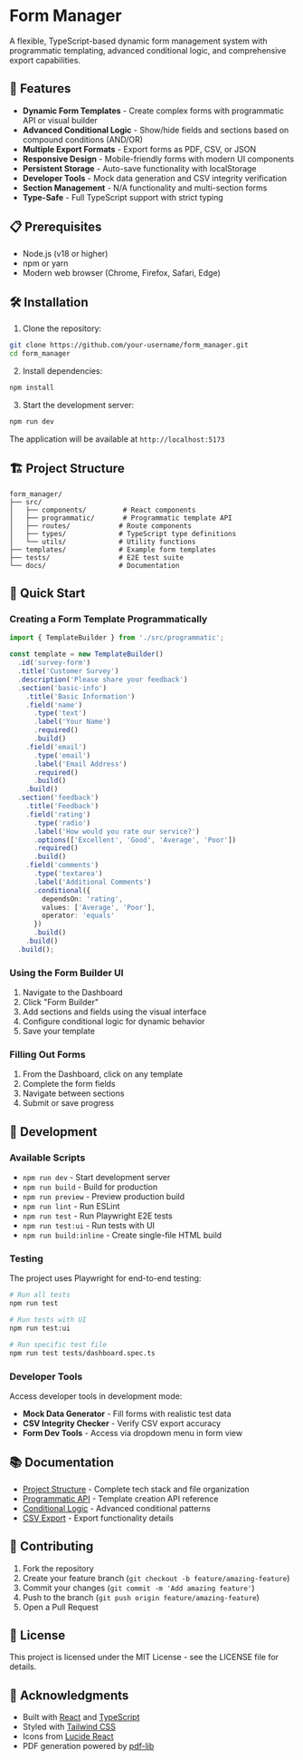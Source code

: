 # Form Manager

A flexible, TypeScript-based dynamic form management system with programmatic templating, advanced conditional logic, and comprehensive export capabilities.

## 🚀 Features

- **Dynamic Form Templates** - Create complex forms with programmatic API or visual builder
- **Advanced Conditional Logic** - Show/hide fields and sections based on compound conditions (AND/OR)
- **Multiple Export Formats** - Export forms as PDF, CSV, or JSON
- **Responsive Design** - Mobile-friendly forms with modern UI components
- **Persistent Storage** - Auto-save functionality with localStorage
- **Developer Tools** - Mock data generation and CSV integrity verification
- **Section Management** - N/A functionality and multi-section forms
- **Type-Safe** - Full TypeScript support with strict typing

## 📋 Prerequisites

- Node.js (v18 or higher)
- npm or yarn
- Modern web browser (Chrome, Firefox, Safari, Edge)

## 🛠️ Installation

1. Clone the repository:
```bash
git clone https://github.com/your-username/form_manager.git
cd form_manager
```

2. Install dependencies:
```bash
npm install
```

3. Start the development server:
```bash
npm run dev
```

The application will be available at `http://localhost:5173`

## 🏗️ Project Structure

```
form_manager/
├── src/
│   ├── components/         # React components
│   ├── programmatic/       # Programmatic template API
│   ├── routes/            # Route components
│   ├── types/             # TypeScript type definitions
│   └── utils/             # Utility functions
├── templates/             # Example form templates
├── tests/                 # E2E test suite
└── docs/                  # Documentation
```

## 🎯 Quick Start

### Creating a Form Template Programmatically

```typescript
import { TemplateBuilder } from './src/programmatic';

const template = new TemplateBuilder()
  .id('survey-form')
  .title('Customer Survey')
  .description('Please share your feedback')
  .section('basic-info')
    .title('Basic Information')
    .field('name')
      .type('text')
      .label('Your Name')
      .required()
      .build()
    .field('email')
      .type('email')
      .label('Email Address')
      .required()
      .build()
    .build()
  .section('feedback')
    .title('Feedback')
    .field('rating')
      .type('radio')
      .label('How would you rate our service?')
      .options(['Excellent', 'Good', 'Average', 'Poor'])
      .required()
      .build()
    .field('comments')
      .type('textarea')
      .label('Additional Comments')
      .conditional({
        dependsOn: 'rating',
        values: ['Average', 'Poor'],
        operator: 'equals'
      })
      .build()
    .build()
  .build();
```

### Using the Form Builder UI

1. Navigate to the Dashboard
2. Click "Form Builder"
3. Add sections and fields using the visual interface
4. Configure conditional logic for dynamic behavior
5. Save your template

### Filling Out Forms

1. From the Dashboard, click on any template
2. Complete the form fields
3. Navigate between sections
4. Submit or save progress

## 🔧 Development

### Available Scripts

- `npm run dev` - Start development server
- `npm run build` - Build for production
- `npm run preview` - Preview production build
- `npm run lint` - Run ESLint
- `npm run test` - Run Playwright E2E tests
- `npm run test:ui` - Run tests with UI
- `npm run build:inline` - Create single-file HTML build

### Testing

The project uses Playwright for end-to-end testing:

```bash
# Run all tests
npm run test

# Run tests with UI
npm run test:ui

# Run specific test file
npm run test tests/dashboard.spec.ts
```

### Developer Tools

Access developer tools in development mode:
- **Mock Data Generator** - Fill forms with realistic test data
- **CSV Integrity Checker** - Verify CSV export accuracy
- **Form Dev Tools** - Access via dropdown menu in form view

## 📚 Documentation

- [Project Structure](docs/ai-context/project-structure.md) - Complete tech stack and file organization
- [Programmatic API](docs/FIELD_TYPES_AND_PROGRAMMATIC_API.md) - Template creation API reference
- [Conditional Logic](docs/compound-conditionals-implementation.md) - Advanced conditional patterns
- [CSV Export](docs/CSV_EXPORT_IMPROVEMENTS.md) - Export functionality details

## 🤝 Contributing

1. Fork the repository
2. Create your feature branch (`git checkout -b feature/amazing-feature`)
3. Commit your changes (`git commit -m 'Add amazing feature'`)
4. Push to the branch (`git push origin feature/amazing-feature`)
5. Open a Pull Request

## 📝 License

This project is licensed under the MIT License - see the LICENSE file for details.

## 🙏 Acknowledgments

- Built with [React](https://react.dev/) and [TypeScript](https://www.typescriptlang.org/)
- Styled with [Tailwind CSS](https://tailwindcss.com/)
- Icons from [Lucide React](https://lucide.dev/)
- PDF generation powered by [pdf-lib](https://pdf-lib.js.org/)